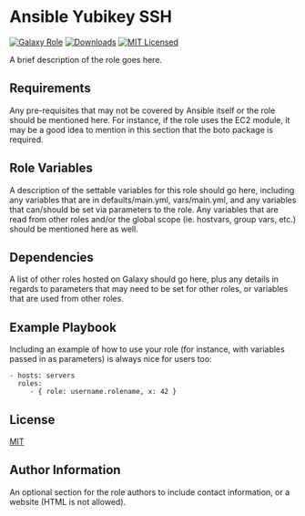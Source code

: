 Ansible Yubikey SSH
=========

[![Galaxy Role][badge-role]][link-galaxy]
[![Downloads][badge-downloads]][link-galaxy]
[![MIT Licensed][badge-license]][link-license]

A brief description of the role goes here.

Requirements
------------

Any pre-requisites that may not be covered by Ansible itself or the role should be mentioned here. For instance, if the role uses the EC2 module, it may be a good idea to mention in this section that the boto package is required.

Role Variables
--------------

A description of the settable variables for this role should go here, including any variables that are in defaults/main.yml, vars/main.yml, and any variables that can/should be set via parameters to the role. Any variables that are read from other roles and/or the global scope (ie. hostvars, group vars, etc.) should be mentioned here as well.

Dependencies
------------

A list of other roles hosted on Galaxy should go here, plus any details in regards to parameters that may need to be set for other roles, or variables that are used from other roles.

Example Playbook
----------------

Including an example of how to use your role (for instance, with variables passed in as parameters) is always nice for users too:

    - hosts: servers
      roles:
         - { role: username.rolename, x: 42 }

License
-------

[MIT][link-license]

Author Information
------------------

An optional section for the role authors to include contact information, or a website (HTML is not allowed).

[link-galaxy]: https://galaxy.ansible.com/mayniklas/yubikey_ssh

[//]: # "ansible-galaxy info mayniklas.yubikey_ssh | grep -E 'id: [0-9]' | awk {'print $2'}"
[badge-role]: https://img.shields.io/ansible/role/59221.svg?style=flat-square
[badge-downloads]: https://img.shields.io/ansible/role/d/59221.svg?style=flat-square
[badge-license]: https://img.shields.io/github/license/mayniklas/ansible-yubikey.svg?style=flat-square
[link-license]: https://raw.githubusercontent.com/mayniklas/ansible-yubikey/main/LICENSE
